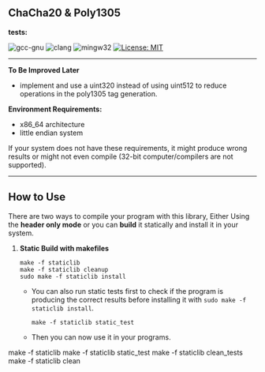 ## ChaCha20 & Poly1305

**tests:**

![gcc-gnu](https://github.com/mrdcvlsc/ChaCha20-Poly1305/actions/workflows/gcc-gnu.yml/badge.svg)
![clang](https://github.com/mrdcvlsc/ChaCha20-Poly1305/actions/workflows/clang.yml/badge.svg)
![mingw32](https://github.com/mrdcvlsc/ChaCha20-Poly1305/actions/workflows/mingw32.yml/badge.svg)
[![License: MIT](https://img.shields.io/badge/License-MIT-green.svg)](https://opensource.org/licenses/MIT)

-----

**To Be Improved Later**
- implement and use a uint320 instead of using uint512 to reduce operations in the poly1305 tag generation.

**Environment Requirements:**
- x86_64 architecture
- little endian system

If your system does not have these requirements, it might produce wrong results or might not even compile (32-bit computer/compilers are not supported).

-----

## How to Use

There are two ways to compile your program with this library, Either Using the **header only mode** or you can **build** it statically and install it in your system.

1. **Static Build with makefiles**

    ```shell
    make -f staticlib
    make -f staticlib cleanup
    sudo make -f staticlib install
    ```

    - You can also run static tests first to check if the program is producing the correct results before installing it with ```sudo make -f staticlib install```.

        ```shell
        make -f staticlib static_test
        ```

    - Then you can now use it in your programs.

make -f staticlib
make -f staticlib static_test
make -f staticlib clean_tests
make -f staticlib clean